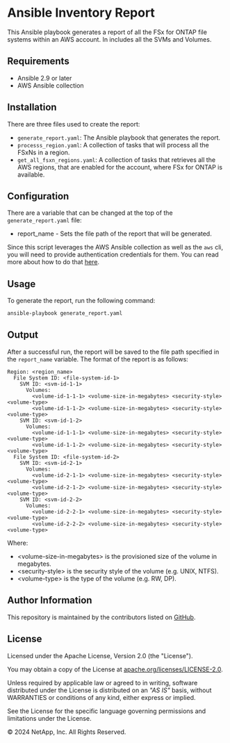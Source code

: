 # Ansible Inventory Report
This Ansible playbook generates a report of all the FSx for ONTAP file systems within an AWS account.
In includes all the SVMs and Volumes.

## Requirements
- Ansible 2.9 or later
- AWS Ansible collection

## Installation
There are three files used to create the report:
- `generate_report.yaml`: The Ansible playbook that generates the report.
- `processs_region.yaml`: A collection of tasks that will process all the FSxNs in a region.
- `get_all_fsxn_regions.yaml`: A collection of tasks that retrieves all the AWS regions, that are enabled for the account, where FSx for ONTAP is available.

## Configuration
There are a variable that can be changed at the top of the `generate_report.yaml` file:
- report\_name - Sets the file path of the report that will be generated. 

Since this script leverages the AWS Ansible collection as well as the `aws` cli, you will need to provide authentication credentials for them.
You can read more about how to do that [here](https://docs.ansible.com/ansible/latest/collections/amazon/aws/docsite/aws_ec2_guide.html#authentication).

## Usage
To generate the report, run the following command:
```bash
ansible-playbook generate_report.yaml
```

## Output
After a successful run, the report will be saved to the file path specified in the `report_name` variable.
The format of the report is as follows:
```
Region: <region_name>
  File System ID: <file-system-id-1>
    SVM ID: <svm-id-1-1>
      Volumes:
        <volume-id-1-1-1> <volume-size-in-megabytes> <security-style> <volume-type>
        <volume-id-1-1-2> <volume-size-in-megabytes> <security-style> <volume-type>
    SVM ID: <svm-id-1-2>
      Volumes:
        <volume-id-1-1-1> <volume-size-in-megabytes> <security-style> <volume-type>
        <volume-id-1-1-2> <volume-size-in-megabytes> <security-style> <volume-type>
  File System ID: <file-system-id-2>
    SVM ID: <svm-id-2-1>
      Volumes:
        <volume-id-2-1-1> <volume-size-in-megabytes> <security-style> <volume-type>
        <volume-id-2-1-2> <volume-size-in-megabytes> <security-style> <volume-type>
    SVM ID: <svm-id-2-2>
      Volumes:
        <volume-id-2-2-1> <volume-size-in-megabytes> <security-style> <volume-type>
        <volume-id-2-2-2> <volume-size-in-megabytes> <security-style> <volume-type>
```
Where:
  - \<volume-size-in-megabytes> is the provisioned size of the volume in megabytes.
  - \<security-style> is the security style of the volume (e.g. UNIX, NTFS).
  - \<volume-type> is the type of the volume (e.g. RW, DP).

## Author Information

This repository is maintained by the contributors listed on [GitHub](https://github.com/NetApp/FSx-ONTAP-samples-scripts/graphs/contributors).

## License

Licensed under the Apache License, Version 2.0 (the "License").

You may obtain a copy of the License at [apache.org/licenses/LICENSE-2.0](http://www.apache.org/licenses/LICENSE-2.0).

Unless required by applicable law or agreed to in writing, software distributed under the License is distributed on an _"AS IS"_ basis, without WARRANTIES or conditions of any kind, either express or implied.

See the License for the specific language governing permissions and limitations under the License.

© 2024 NetApp, Inc. All Rights Reserved.

